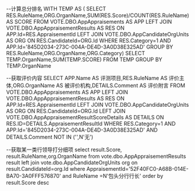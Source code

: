 --计算总分排名
WITH TEMP AS (
SELECT RES.RuleName,ORG.OrganName,SUM(RES.Score)/COUNT(RES.RuleName) AS SCORE
FROM VOTE.DBO.AppAppraisements AS APP
LEFT JOIN VOTE.DBO.AppAppraisementResults AS RES ON APP.Id=RES.AppraisementId
LEFT JOIN VOTE.DBO.AppCandidateOrgUnits AS ORG ON RES.CandidateId=ORG.Id
WHERE RES.Category=1 AND APP.Id='845D2034-273C-004A-DE4D-3A0D38E325AD'
GROUP BY RES.RuleName,ORG.OrganName,ORG.Category)
SELECT TEMP.OrganName,SUM(TEMP.SCORE) FROM TEMP 
GROUP BY TEMP.OrganName

--获取评价内容
SELECT APP.Name AS 评测项目,RES.RuleName AS 评价主体,ORG.OrganName AS 被评价机构,DETAILS.Comment AS 评价附言
FROM VOTE.DBO.AppAppraisements AS APP 
LEFT JOIN VOTE.DBO.AppAppraisementResults AS RES ON APP.Id=RES.AppraisementId
LEFT JOIN VOTE.DBO.AppCandidateOrgUnits AS ORG ON RES.CandidateId=ORG.Id 
LEFT JOIN VOTE.DBO.AppAppraisementResultScoreDetails AS DETAILS ON RES.ID=DETAILS.AppraisementResultId
WHERE RES.Category=1 AND APP.Id='845D2034-273C-004A-DE4D-3A0D38E325AD'  AND DETAILS.Comment NOT IN ('',N'无')

--获取某一类行领导打分细项
select result.Score, result.RuleName,org.OrganName 
from vote.dbo.AppAppraisementResults result 
left join vote.dbo.AppCandidateOrgUnits org
 on result.CandidateId=org.Id 
 where AppraisementId='52F40FC0-A68B-014E-BA70-3A0FFF576870' 
 and RuleName =N'包头分行行长' order by result.Score desc